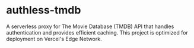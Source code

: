 # authless-tmdb
A serverless proxy for The Movie Database (TMDB) API that handles authentication and provides efficient caching. This project is optimized for deployment on Vercel's Edge Network.
